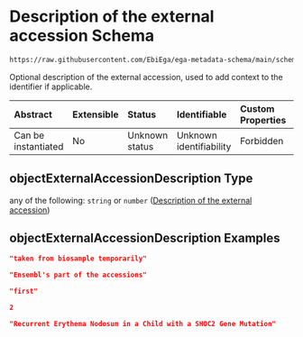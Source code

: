 # Description of the external accession Schema

```txt
https://raw.githubusercontent.com/EbiEga/ega-metadata-schema/main/schemas/EGA.common-definitions.json#/definitions/objectExternalAccession/properties/objectExternalAccessionDescription
```

Optional description of the external accession, used to add context to the identifier if applicable.

| Abstract            | Extensible | Status         | Identifiable            | Custom Properties | Additional Properties | Access Restrictions | Defined In                                                                                           |
| :------------------ | :--------- | :------------- | :---------------------- | :---------------- | :-------------------- | :------------------ | :--------------------------------------------------------------------------------------------------- |
| Can be instantiated | No         | Unknown status | Unknown identifiability | Forbidden         | Allowed               | none                | [EGA.common-definitions.json\*](../../../schemas/EGA.common-definitions.json "open original schema") |

## objectExternalAccessionDescription Type

any of the following: `string` or `number` ([Description of the external accession](ega-4-definitions-object-external-accession-properties-description-of-the-external-accession.md))

## objectExternalAccessionDescription Examples

```json
"taken from biosample temporarily"
```

```json
"Ensembl's part of the accessions"
```

```json
"first"
```

```json
2
```

```json
"Recurrent Erythema Nodosum in a Child with a SHOC2 Gene Mutation"
```
